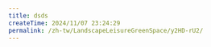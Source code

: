 ```yaml
---
title: dsds
createTime: 2024/11/07 23:24:29
permalink: /zh-tw/LandscapeLeisureGreenSpace/y2HD-rU2/
---
```

